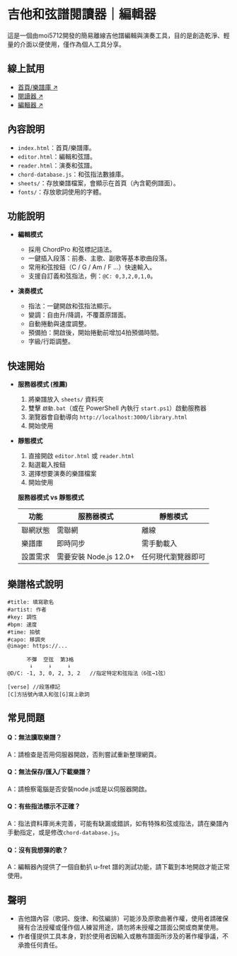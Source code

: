 # 吉他和弦譜閱讀器｜編輯器

這是一個由moi5712開發的簡易離線吉他譜編輯與演奏工具，目的是創造乾淨、輕量的介面以便使用，僅作為個人工具分享。

## 線上試用

- [首頁/樂譜庫 ↗](https://moi5712.github.io/guitarchordreader/index.html)
- [閱讀器 ↗](https://moi5712.github.io/guitarchordreader/reader.html)
- [編輯器 ↗](https://moi5712.github.io/guitarchordreader/editor.html)

## 內容說明

- `index.html`：首頁/樂譜庫。
- `editor.html`：編輯和弦譜。
- `reader.html`：演奏和弦譜。
- `chord-database.js`：和弦指法數據庫。
- `sheets/`：存放樂譜檔案，會顯示在首頁（內含範例譜面）。
- `fonts/`：存放歌詞使用的字體。

## 功能說明

-  **編輯模式**

    - 採用 ChordPro 和弦標記語法。
    - 一鍵插入段落：前奏、主歌、副歌等基本歌曲段落。
    - 常用和弦按鈕（C / G / Am / F ...）快速輸入。
    - 支援自訂義和弦指法，例：`@C: 0,3,2,0,1,0`。

-  **演奏模式**

    - 指法：一鍵開啟和弦指法顯示。
    - 變調：自由升/降調，不覆蓋原譜面。
    - 自動捲動與速度調整。
    - 預備拍：開啟後，開始捲動前增加4拍預備時間。
    - 字級/行距調整。

## 快速開始

- **服務器模式 (推薦)**
   1. 將樂譜放入 `sheets/` 資料夾
   2. 雙擊 `啟動.bat`（或在 PowerShell 內執行 `start.ps1`）啟動服務器
   3. 瀏覽器會自動導向 `http://localhost:3000/library.html` 
   4. 開始使用

- **靜態模式**
   1. 直接開啟 `editor.html` 或 `reader.html`
   2. 點選載入按鈕
   3. 選擇想要演奏的樂譜檔案
   4. 開始使用

   **服務器模式 vs 靜態模式**

    | 功能 | 服務器模式 | 靜態模式 |
    |------|------------|----------|
    | 聯網狀態 | 需聯網 | 離線 |
    | 樂譜庫 | 即時同步 | 需手動載入 |
    | 設置需求 | 需要安裝 Node.js 12.0+ | 任何現代瀏覽器即可 |

## 樂譜格式說明
```
#title: 填寫歌名
#artist: 作者
#key: 調性
#bpm: 速度
#time: 拍號
#capo: 移調夾
@image: https://...

      不彈  空弦  第3格
       ↓     ↓     ↓
@D/C: -1, 3, 0, 2, 3, 2   //指定特定和弦指法（6弦→1弦）

[verse] //段落標記
[C]方括號內填入和弦[G]寫上歌詞
```
## 常見問題

#### Q：無法讀取樂譜？
A：請檢查是否用伺服器開啟，否則嘗試重新整理網頁。

#### Q：無法保存/匯入/下載樂譜？
A：請檢察電腦是否安裝node.js或是以伺服器開啟。

#### Q：有些指法標示不正確？
A：指法資料庫尚未完善，可能有缺漏或錯誤，如有特殊和弦或指法，請在樂譜內手動指定，或是修改`chord-database.js`。

#### Q：沒有我想彈的歌？
A：編輯器內提供了一個自動扒 u-fret 譜的測試功能，請下載到本地開啟才能正常使用。

## 聲明

- 吉他譜內容（歌詞、旋律、和弦編排）可能涉及原歌曲著作權，使用者請確保擁有合法授權或僅作個人練習用途，請勿將未授權之譜面公開或商業使用。
- 作者僅提供工具本身，對於使用者因輸入或散布譜面所涉及的著作權爭議，不承擔任何責任。

